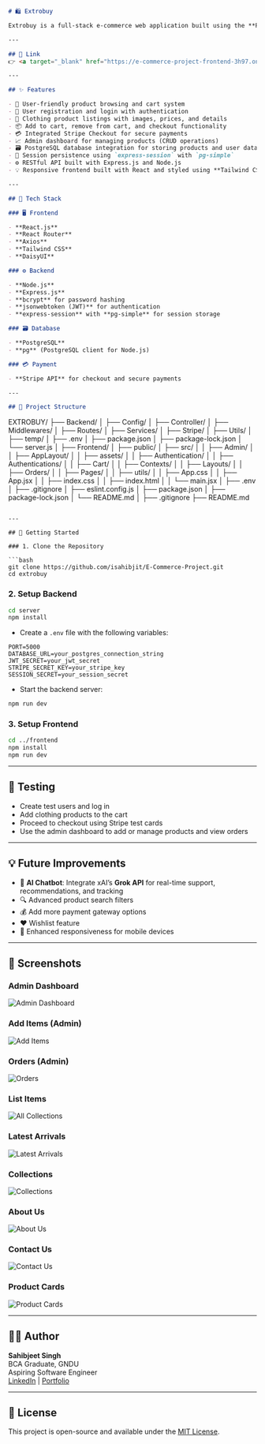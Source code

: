 ```markdown
# 🛍️ Extrobuy

Extrobuy is a full-stack e-commerce web application built using the **PERN stack** (PostgreSQL, Express.js, React, Node.js). This platform allows users to browse, search, and purchase a variety of **clothing products** online. It offers a clean UI, secure backend, and seamless user experience tailored for fashion enthusiasts.

---

## 🔗 Link  
👉 <a target="_blank" href="https://e-commerce-project-frontend-3h97.onrender.com/">Visit Extrobuy</a>

---

## ✨ Features

- 🛒 User-friendly product browsing and cart system  
- 🔐 User registration and login with authentication  
- 👕 Clothing product listings with images, prices, and details  
- 📦 Add to cart, remove from cart, and checkout functionality  
- 💳 Integrated Stripe Checkout for secure payments  
- 📈 Admin dashboard for managing products (CRUD operations)  
- 🗃️ PostgreSQL database integration for storing products and user data  
- 🧠 Session persistence using `express-session` with `pg-simple`  
- ⚙️ RESTful API built with Express.js and Node.js  
- 💡 Responsive frontend built with React and styled using **Tailwind CSS** and **DaisyUI**

---

## 🧱 Tech Stack

### 🖥️ Frontend

- **React.js**
- **React Router**
- **Axios**
- **Tailwind CSS**
- **DaisyUI**

### ⚙️ Backend

- **Node.js**
- **Express.js**
- **bcrypt** for password hashing
- **jsonwebtoken (JWT)** for authentication
- **express-session** with **pg-simple** for session storage

### 🗃️ Database

- **PostgreSQL**
- **pg** (PostgreSQL client for Node.js)

### 💳 Payment

- **Stripe API** for checkout and secure payments

---

## 📁 Project Structure

```
EXTROBUY/
├── Backend/
│   ├── Config/
│   ├── Controller/
│   ├── Middlewares/
│   ├── Routes/
│   ├── Services/
│   ├── Stripe/
│   ├── Utils/
│   ├── temp/
│   ├── .env
│   ├── package.json
│   ├── package-lock.json
│   └── server.js
│
├── Frontend/
│   ├── public/
│   ├── src/
│   │   ├── Admin/
│   │   ├── AppLayout/
│   │   ├── assets/
│   │   ├── Authentication/
│   │   ├── Authentications/
│   │   ├── Cart/
│   │   ├── Contexts/
│   │   ├── Layouts/
│   │   ├── Orders/
│   │   ├── Pages/
│   │   ├── utils/
│   │   ├── App.css
│   │   ├── App.jsx
│   │   ├── index.css
│   │   ├── index.html
│   │   └── main.jsx
│   ├── .env
│   ├── .gitignore
│   ├── eslint.config.js
│   ├── package.json
│   ├── package-lock.json
│   └── README.md
│
├── .gitignore
├── README.md
```

---

## 🚀 Getting Started

### 1. Clone the Repository

```bash
git clone https://github.com/isahibjit/E-Commerce-Project.git
cd extrobuy
```

### 2. Setup Backend

```bash
cd server
npm install
```

- Create a `.env` file with the following variables:

```env
PORT=5000
DATABASE_URL=your_postgres_connection_string
JWT_SECRET=your_jwt_secret
STRIPE_SECRET_KEY=your_stripe_key
SESSION_SECRET=your_session_secret
```

- Start the backend server:

```bash
npm run dev
```

### 3. Setup Frontend

```bash
cd ../frontend
npm install
npm run dev
```

---

## 🧪 Testing

- Create test users and log in  
- Add clothing products to the cart  
- Proceed to checkout using Stripe test cards  
- Use the admin dashboard to add or manage products and view orders  

---

## 💡 Future Improvements

- 🤖 **AI Chatbot**: Integrate xAI’s **Grok API** for real-time support, recommendations, and tracking  
- 🔍 Advanced product search filters  
- 💰 Add more payment gateway options  
- ❤️ Wishlist feature  
- 📱 Enhanced responsiveness for mobile devices  

---

## 📸 Screenshots

### Admin Dashboard  
![Admin Dashboard](https://res.cloudinary.com/sunnysingh78376/image/upload/v1745381392/Screenshot_2025-04-23_093405_a0eeho.png)

### Add Items (Admin)  
![Add Items](https://res.cloudinary.com/sunnysingh78376/image/upload/v1745381391/Screenshot_2025-04-23_093417_cbutnp.png)

### Orders (Admin)  
![Orders](https://res.cloudinary.com/sunnysingh78376/image/upload/v1745381390/Screenshot_2025-04-23_093441_fiu49k.png)

### List Items  
![All Collections](https://res.cloudinary.com/sunnysingh78376/image/upload/v1745381391/Screenshot_2025-04-23_093427_hfx9c6.png)

### Latest Arrivals  
![Latest Arrivals](https://res.cloudinary.com/sunnysingh78376/image/upload/v1745381391/Screenshot_2025-04-23_093112_su4ptp.png)

### Collections  
![Collections](https://res.cloudinary.com/sunnysingh78376/image/upload/v1745381391/Screenshot_2025-04-23_093237_u5zax7.png)

### About Us  
![About Us](https://res.cloudinary.com/sunnysingh78376/image/upload/v1745381390/Screenshot_2025-04-23_093251_j7wqk6.png)

### Contact Us  
![Contact Us](https://res.cloudinary.com/sunnysingh78376/image/upload/v1745381390/Screenshot_2025-04-23_093304_vdmr9g.png)

### Product Cards  
![Product Cards](https://res.cloudinary.com/sunnysingh78376/image/upload/v1745381390/Screenshot_2025-04-23_093222_adjtqc.png)

---

## 🧑‍💻 Author

**Sahibjeet Singh**  
BCA Graduate, GNDU  
Aspiring Software Engineer  
[LinkedIn](#) | [Portfolio](#)

---

## 📜 License

This project is open-source and available under the [MIT License](LICENSE).
```
